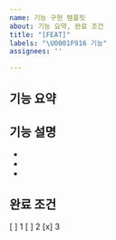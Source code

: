 ```yaml
---
name: 기능 구현 템플릿
about: 기능 요약, 완료 조건
title: "[FEAT]"
labels: "\U0001F916 기능"
assignees: ''

---
```


## 기능 요약

## 기능 설명
- 
- 
- 

## 완료 조건
[ ] 1
[ ] 2
[x] 3

